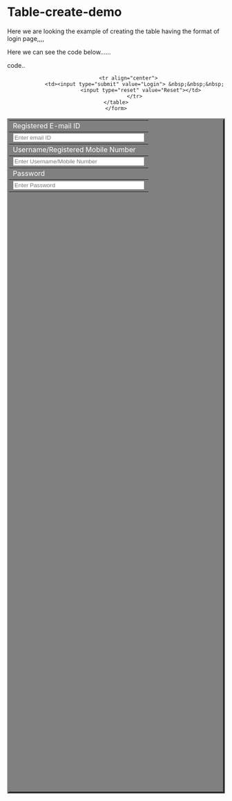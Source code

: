 # Table-create-demo

Here we are looking the example of creating the table having the format of login page,,,,

Here we can see the code below......


code..


<!DOCTYPE html>
<html>
<head>
	<title>Login page</title>
</head>
<body>
	<center>
		<form>
		<table border="4" cellpadding="4" bgcolor="grey" height="40%" width="40%">
			<tr>
				<td><font color="white">Registered E-mail ID</font></td>
			</tr>
			<tr>
				<td><input type="email" size="35" placeholder="Enter email ID"></td>
			</tr>
			<tr>
				<td><font color="white">Username/Registered Mobile Number</font></td>
			</tr>
			<tr>
				<td><input type="text" size="35" placeholder="Enter Username/Mobile Number" required pattern="[7-9]{1}[0-9]{9}"></td>
			</tr>
			<tr>
				<td><font color="white">Password</font></td>
			</tr>
			<tr>
				<td><input type="password" size="35" placeholder="Enter Password"></td>
			</tr>
			
			<tr align="center">
				<td><input type="submit" value="Login"> &nbsp;&nbsp;&nbsp;
					<input type="reset" value="Reset"></td>
				</tr>
	</table>
	</form>
</center>

</body>
</html>
